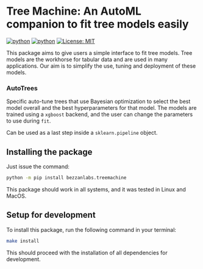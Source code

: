 # Tree Machine: An AutoML companion to fit tree models easily

[![python](https://img.shields.io/badge/python-3.11-blue?style=for-the-badge)](http://python.org)
[![python](https://img.shields.io/badge/python-3.12-red?style=for-the-badge)](http://python.org)
[![License: MIT](https://img.shields.io/badge/License-MIT-yellow?style=for-the-badge)](https://opensource.org/licenses/MIT)

This package aims to give users a simple interface to fit tree models. Tree models are
the workhorse for tabular data and are used in many applications. Our aim is to simplify
the use, tuning and deployment of these models.

### AutoTrees
Specific auto-tune trees that use Bayesian optimization to select the best model overall
and the best hyperparameters for that model. The models are trained using a `xgboost`
backend, and the user can change the parameters to use during `fit`.

Can be used as a last step inside a `sklearn.pipeline` object.

## Installing the package

Just issue the command:

```bash
python -m pip install bezzanlabs.treemachine
```

This package should work in all systems, and it was tested in Linux and MacOS.

## Setup for development

To install this package, run the following command in your terminal:
```bash
make install
```
This should proceed with the installation of all dependencies for development.
